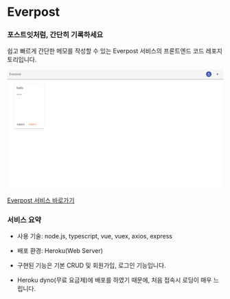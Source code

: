 # Everpost

### 포스트잇처럼, 간단히 기록하세요

쉽고 빠르게 간단한 메모를 작성할 수 있는 Everpost 서비스의 프론트엔드 코드 레포지토리입니다.

![](image-1.png)

[Everpost 서비스 바로가기](https://everpost-front.herokuapp.com/)

### 서비스 요약

- 사용 기술: node.js, typescript, vue, vuex, axios, express

- 배포 환경: Heroku(Web Server)

- 구현된 기능은 기본 CRUD 및 회원가입, 로그인 기능입니다.

- Heroku dyno(무료 요금제)에 배포를 하였기 때문에, 처음 접속시 로딩이 매우 느립니다.